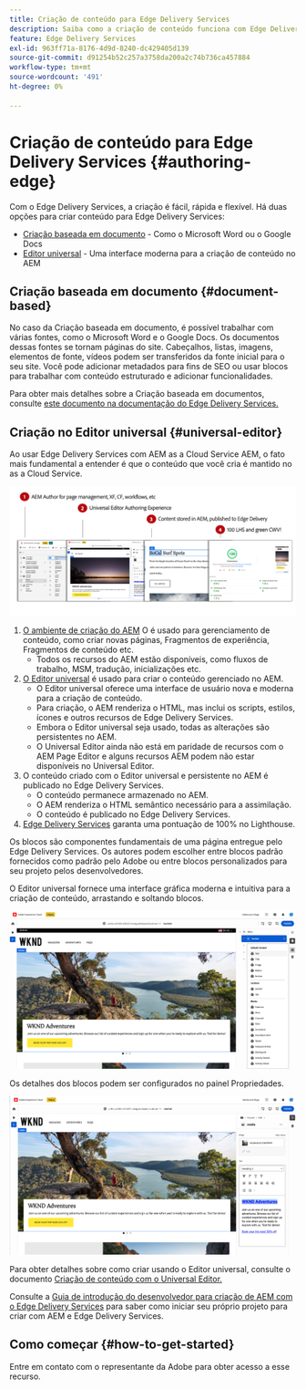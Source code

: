 ```yaml
---
title: Criação de conteúdo para Edge Delivery Services
description: Saiba como a criação de conteúdo funciona com Edge Delivery Services e como criar conteúdo AEM com Edge Delivery Services.
feature: Edge Delivery Services
exl-id: 963ff71a-8176-4d9d-8240-dc429405d139
source-git-commit: d91254b52c257a3758da200a2c74b736ca457884
workflow-type: tm+mt
source-wordcount: '491'
ht-degree: 0%

---
```


# Criação de conteúdo para Edge Delivery Services {#authoring-edge}

Com o Edge Delivery Services, a criação é fácil, rápida e flexível. Há duas opções para criar conteúdo para Edge Delivery Services:

* [Criação baseada em documento](#document-based) - Como o Microsoft Word ou o Google Docs
* [Editor universal](#universal-editor) - Uma interface moderna para a criação de conteúdo no AEM

## Criação baseada em documento  {#document-based}

No caso da Criação baseada em documento, é possível trabalhar com várias fontes, como o Microsoft Word e o Google Docs. Os documentos dessas fontes se tornam páginas do site. Cabeçalhos, listas, imagens, elementos de fonte, vídeos podem ser transferidos da fonte inicial para o seu site. Você pode adicionar metadados para fins de SEO ou usar blocos para trabalhar com conteúdo estruturado e adicionar funcionalidades.

Para obter mais detalhes sobre a Criação baseada em documentos, consulte [este documento na documentação do Edge Delivery Services.](/help/edge/docs/authoring.md)

## Criação no Editor universal {#universal-editor}

Ao usar Edge Delivery Services com AEM as a Cloud Service AEM, o fato mais fundamental a entender é que o conteúdo que você cria é mantido no as a Cloud Service.

![Como a criação do AEM funciona com o Edge Delivery Services](assets/how-aem-edge-works.png)

1. [O ambiente de criação do AEM](/help/sites-cloud/authoring/quick-start.md) O é usado para gerenciamento de conteúdo, como criar novas páginas, Fragmentos de experiência, Fragmentos de conteúdo etc.
   * Todos os recursos do AEM estão disponíveis, como fluxos de trabalho, MSM, tradução, inicializações etc.
1. [O Editor universal](/help/sites-cloud/authoring/universal-editor/authoring.md) é usado para criar o conteúdo gerenciado no AEM.
   * O Editor universal oferece uma interface de usuário nova e moderna para a criação de conteúdo.
   * Para criação, o AEM renderiza o HTML, mas inclui os scripts, estilos, ícones e outros recursos de Edge Delivery Services.
   * Embora o Editor universal seja usado, todas as alterações são persistentes no AEM.
   * O Universal Editor ainda não está em paridade de recursos com o AEM Page Editor e alguns recursos AEM podem não estar disponíveis no Universal Editor.
1. O conteúdo criado com o Editor universal e persistente no AEM é publicado no Edge Delivery Services.
   * O conteúdo permanece armazenado no AEM.
   * O AEM renderiza o HTML semântico necessário para a assimilação.
   * O conteúdo é publicado no Edge Delivery Services.
1. [Edge Delivery Services](/help/edge/developer/keeping-it-100.md) garanta uma pontuação de 100% no Lighthouse.

Os blocos são componentes fundamentais de uma página entregue pelo Edge Delivery Services. Os autores podem escolher entre blocos padrão fornecidos como padrão pelo Adobe ou entre blocos personalizados para seu projeto pelos desenvolvedores.

O Editor universal fornece uma interface gráfica moderna e intuitiva para a criação de conteúdo, arrastando e soltando blocos.

![Arrastar e soltar blocos no Editor universal](assets/blocks.png)

Os detalhes dos blocos podem ser configurados no painel Propriedades.

![Configuração de propriedades de bloco](assets/block-properties.png)

Para obter detalhes sobre como criar usando o Editor universal, consulte o documento [Criação de conteúdo com o Universal Editor.](/help/sites-cloud/authoring/universal-editor/authoring.md)

Consulte a [Guia de introdução do desenvolvedor para criação de AEM com o Edge Delivery Services](/help/edge/edge-dev-getting-started.md) para saber como iniciar seu próprio projeto para criar com AEM e Edge Delivery Services.

## Como começar {#how-to-get-started}

Entre em contato com o representante da Adobe para obter acesso a esse recurso.
